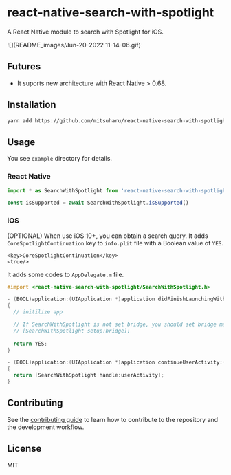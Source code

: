 # react-native-search-with-spotlight

A React Native module to search with Spotlight for iOS.

![](README_images/Jun-20-2022 11-14-06.gif) 

## Futures

- It suports new architecture with React Native > 0.68.


## Installation


```sh
yarn add https://github.com/mitsuharu/react-native-search-with-spotlight.git
```

<!--
```sh
yarn add react-native-search-with-spotlight
# or
npm install --save react-native-search-with-spotlight
```
-->

## Usage

You see `example` directory for details.

### React Native


```typescript
import * as SearchWithSpotlight from 'react-native-search-with-spotlight'

const isSupported = await SearchWithSpotlight.isSupported()
```

### iOS

(OPTIONAL) When use iOS 10+, you can obtain a search query. It adds `CoreSpotlightContinuation` key to `info.plit` file with a Boolean value of `YES`.

```
<key>CoreSpotlightContinuation</key>
<true/>
```


It adds some codes to `AppDelegate.m` file.

```Objective-C
#import <react-native-search-with-spotlight/SearchWithSpotlight.h>

- (BOOL)application:(UIApplication *)application didFinishLaunchingWithOptions:(NSDictionary *)launchOptions
{
  // initilize app

  // If SearchWithSpotlight is not set bridge, you should set bridge manually
  // [SearchWithSpotlight setup:bridge];
  
  return YES;
}

- (BOOL)application:(UIApplication *)application continueUserActivity:(NSUserActivity *)userActivity restorationHandler:(void (^)(NSArray<id<UIUserActivityRestoring>> * _Nullable))restorationHandler
{
  return [SearchWithSpotlight handle:userActivity];
}
```


## Contributing

See the [contributing guide](CONTRIBUTING.md) to learn how to contribute to the repository and the development workflow.

## License

MIT
